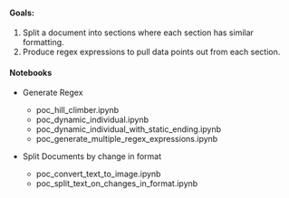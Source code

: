 #### Goals:

1. Split a document into sections where each section has similar formatting.
2. Produce regex expressions to pull data points out from each section.

#### Notebooks

- Generate Regex
  - poc_hill_climber.ipynb
  - poc_dynamic_individual.ipynb
  - poc_dynamic_individual_with_static_ending.ipynb
  - poc_generate_multiple_regex_expressions.ipynb

- Split Documents by change in format
  - poc_convert_text_to_image.ipynb
  - poc_split_text_on_changes_in_format.ipynb